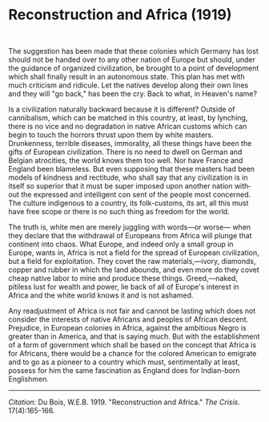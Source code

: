 <!--
title:   Reconstruction and Africa
author:  Du Bois, W.E.B.
journal: The Crisis
year:    1919
volume:  17
issue:   4
pages:   165-166
-->
# Reconstruction and Africa (1919)

```{index} colonialization
```
```{index} Africa
```

The suggestion has been made that these colonies which Germany has lost should not be handed over to any other nation of Europe but should, under the guidance of organized civilization, be brought to a point of development which shall finally result in an autonomous state. This plan has met with much criticism and ridicule. Let the natives develop along their own lines and they will "go back," has been the cry. Back to what, in Heaven's name?

Is a civilization naturally backward because it is different? Outside of cannibalism, which can be matched in this country, at least, by lynching, there is no vice and no degradation in native African customs which can begin to touch the horrors thrust upon them by white masters. Drunkenness, terrible diseases, immorality, all these things have been the gifts of European civilization. There is no need to dwell on German and Belgian atrocities, the world knows them too well. Nor have France and England been blameless. But even supposing that these masters had been models of kindness and rectitude, who shall say that any civilization is in itself so superior that it must be super­ imposed upon another nation with­ out the expressed and intelligent con­ sent of the people most concerned. The culture indigenous to a country, its folk-customs, its art, all this must have free scope or there is no such thing as freedom for the world.

The truth is, white men are merely juggling with words—or worse— when they declare that the withdrawal of Europeans from Africa will plunge that continent into chaos. What Europe, and indeed only a small group in Europe, wants in, Africa is not a field for the spread of European civilization, but a field for exploita­tion. They covet the raw materials,—ivory, diamonds, copper and rubber in which the land abounds, and even more do they covet cheap native labor to mine and produce these things. Greed,—naked, pitiless lust for wealth and power, lie back of all of Europe's interest in Africa and the white world knows it and is not ashamed.

Any readjustment of Africa is not fair and cannot be lasting which does not consider the interests of native Africans and peoples of African descent. Prejudice, in European colonies in Africa, against the ambitious Negro is greater than in America, and that is saying much. But with the establishment of a form of gov­ernment which shall be based on the concept that Africa is for Africans, there would be a chance for the colored American to emigrate and to go as a pioneer to a country which must, sentimentally at least, possess for him the same fascination as England does for Indian-born English­men.

______________
*Citation:* Du Bois, W.E.B. 1919. "Reconstruction and Africa." *The Crisis*. 17(4):165-166.